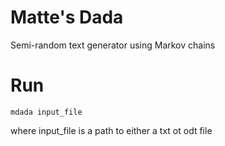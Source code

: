 Matte's Dada
===

Semi-random text generator using Markov chains

Run
==

```shell
mdada input_file
```

where input_file is a path to either a txt ot odt file
